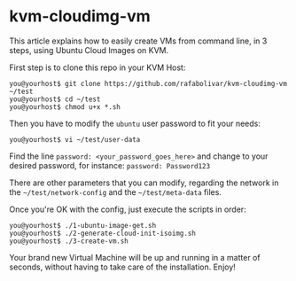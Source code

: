 # kvm-cloudimg-vm

This article explains how to easily create VMs from command line, in 3 steps, using Ubuntu Cloud Images on KVM.

First step is to clone this repo in your KVM Host:

    you@yourhost$ git clone https://github.com/rafabolivar/kvm-cloudimg-vm ~/test
    you@yourhost$ cd ~/test
    you@yourhost$ chmod u+x *.sh

Then you have to modify the `ubuntu` user password to fit your needs:

    you@yourhost$ vi ~/test/user-data

Find the line `password: <your_password_goes_here>`  and change to your desired password, for instance:
 `password: Password123`

There are other parameters that you can modify, regarding the network in the `~/test/network-config`
and the `~/test/meta-data` files.

Once you're OK with the config, just execute the scripts in order:

    you@yourhost$ ./1-ubuntu-image-get.sh
    you@yourhost$ ./2-generate-cloud-init-isoimg.sh
    you@yourhost$ ./3-create-vm.sh

Your brand new Virtual Machine will be up and running in a matter of seconds, without having to take care of the installation. Enjoy!
